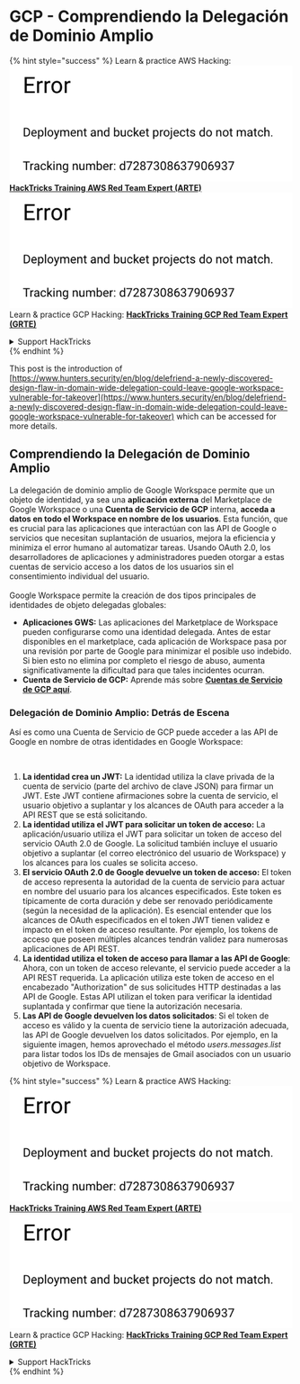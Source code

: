 # GCP - Comprendiendo la Delegación de Dominio Amplio

{% hint style="success" %}
Learn & practice AWS Hacking:<img src="../../../.gitbook/assets/image (1) (1).png" alt="" data-size="line">[**HackTricks Training AWS Red Team Expert (ARTE)**](https://training.hacktricks.xyz/courses/arte)<img src="../../../.gitbook/assets/image (1) (1).png" alt="" data-size="line">\
Learn & practice GCP Hacking: <img src="../../../.gitbook/assets/image (2).png" alt="" data-size="line">[**HackTricks Training GCP Red Team Expert (GRTE)**<img src="../../../.gitbook/assets/image (2).png" alt="" data-size="line">](https://training.hacktricks.xyz/courses/grte)

<details>

<summary>Support HackTricks</summary>

* Check the [**subscription plans**](https://github.com/sponsors/carlospolop)!
* **Join the** 💬 [**Discord group**](https://discord.gg/hRep4RUj7f) or the [**telegram group**](https://t.me/peass) or **follow** us on **Twitter** 🐦 [**@hacktricks\_live**](https://twitter.com/hacktricks\_live)**.**
* **Share hacking tricks by submitting PRs to the** [**HackTricks**](https://github.com/carlospolop/hacktricks) and [**HackTricks Cloud**](https://github.com/carlospolop/hacktricks-cloud) github repos.

</details>
{% endhint %}

This post is the introduction of [https://www.hunters.security/en/blog/delefriend-a-newly-discovered-design-flaw-in-domain-wide-delegation-could-leave-google-workspace-vulnerable-for-takeover](https://www.hunters.security/en/blog/delefriend-a-newly-discovered-design-flaw-in-domain-wide-delegation-could-leave-google-workspace-vulnerable-for-takeover) which can be accessed for more details.

## **Comprendiendo la Delegación de Dominio Amplio**

La delegación de dominio amplio de Google Workspace permite que un objeto de identidad, ya sea una **aplicación externa** del Marketplace de Google Workspace o una **Cuenta de Servicio de GCP** interna, **acceda a datos en todo el Workspace en nombre de los usuarios**. Esta función, que es crucial para las aplicaciones que interactúan con las API de Google o servicios que necesitan suplantación de usuarios, mejora la eficiencia y minimiza el error humano al automatizar tareas. Usando OAuth 2.0, los desarrolladores de aplicaciones y administradores pueden otorgar a estas cuentas de servicio acceso a los datos de los usuarios sin el consentimiento individual del usuario.\
\
Google Workspace permite la creación de dos tipos principales de identidades de objeto delegadas globales:

* **Aplicaciones GWS:** Las aplicaciones del Marketplace de Workspace pueden configurarse como una identidad delegada. Antes de estar disponibles en el marketplace, cada aplicación de Workspace pasa por una revisión por parte de Google para minimizar el posible uso indebido. Si bien esto no elimina por completo el riesgo de abuso, aumenta significativamente la dificultad para que tales incidentes ocurran.
* **Cuenta de Servicio de GCP:** Aprende más sobre [**Cuentas de Servicio de GCP aquí**](../gcp-basic-information/#service-accounts).

### **Delegación de Dominio Amplio: Detrás de Escena**

Así es como una Cuenta de Servicio de GCP puede acceder a las API de Google en nombre de otras identidades en Google Workspace:

<figure><img src="../../../.gitbook/assets/image (58).png" alt=""><figcaption></figcaption></figure>

1. **La identidad crea un JWT:** La identidad utiliza la clave privada de la cuenta de servicio (parte del archivo de clave JSON) para firmar un JWT. Este JWT contiene afirmaciones sobre la cuenta de servicio, el usuario objetivo a suplantar y los alcances de OAuth para acceder a la API REST que se está solicitando.
2. **La identidad utiliza el JWT para solicitar un token de acceso:** La aplicación/usuario utiliza el JWT para solicitar un token de acceso del servicio OAuth 2.0 de Google. La solicitud también incluye el usuario objetivo a suplantar (el correo electrónico del usuario de Workspace) y los alcances para los cuales se solicita acceso.
3. **El servicio OAuth 2.0 de Google devuelve un token de acceso:** El token de acceso representa la autoridad de la cuenta de servicio para actuar en nombre del usuario para los alcances especificados. Este token es típicamente de corta duración y debe ser renovado periódicamente (según la necesidad de la aplicación). Es esencial entender que los alcances de OAuth especificados en el token JWT tienen validez e impacto en el token de acceso resultante. Por ejemplo, los tokens de acceso que poseen múltiples alcances tendrán validez para numerosas aplicaciones de API REST.
4. **La identidad utiliza el token de acceso para llamar a las API de Google**: Ahora, con un token de acceso relevante, el servicio puede acceder a la API REST requerida. La aplicación utiliza este token de acceso en el encabezado "Authorization" de sus solicitudes HTTP destinadas a las API de Google. Estas API utilizan el token para verificar la identidad suplantada y confirmar que tiene la autorización necesaria.
5. **Las API de Google devuelven los datos solicitados**: Si el token de acceso es válido y la cuenta de servicio tiene la autorización adecuada, las API de Google devuelven los datos solicitados. Por ejemplo, en la siguiente imagen, hemos aprovechado el método _users.messages.list_ para listar todos los IDs de mensajes de Gmail asociados con un usuario objetivo de Workspace.

{% hint style="success" %}
Learn & practice AWS Hacking:<img src="../../../.gitbook/assets/image (1) (1).png" alt="" data-size="line">[**HackTricks Training AWS Red Team Expert (ARTE)**](https://training.hacktricks.xyz/courses/arte)<img src="../../../.gitbook/assets/image (1) (1).png" alt="" data-size="line">\
Learn & practice GCP Hacking: <img src="../../../.gitbook/assets/image (2).png" alt="" data-size="line">[**HackTricks Training GCP Red Team Expert (GRTE)**<img src="../../../.gitbook/assets/image (2).png" alt="" data-size="line">](https://training.hacktricks.xyz/courses/grte)

<details>

<summary>Support HackTricks</summary>

* Check the [**subscription plans**](https://github.com/sponsors/carlospolop)!
* **Join the** 💬 [**Discord group**](https://discord.gg/hRep4RUj7f) or the [**telegram group**](https://t.me/peass) or **follow** us on **Twitter** 🐦 [**@hacktricks\_live**](https://twitter.com/hacktricks\_live)**.**
* **Share hacking tricks by submitting PRs to the** [**HackTricks**](https://github.com/carlospolop/hacktricks) and [**HackTricks Cloud**](https://github.com/carlospolop/hacktricks-cloud) github repos.

</details>
{% endhint %}
